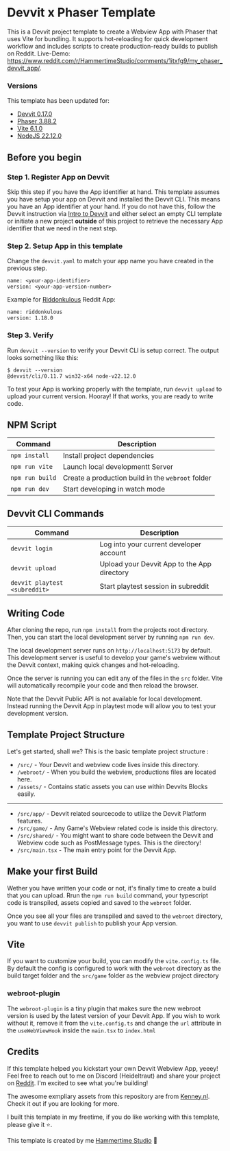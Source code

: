 # Devvit x Phaser Template

This is a Devvit project template to create a Webview App with Phaser that uses Vite for bundling. It supports hot-reloading for quick development workflow and includes scripts to create production-ready builds to publish on Reddit. Live-Demo: https://www.reddit.com/r/HammertimeStudio/comments/1itxfg9/my_phaser_devvit_app/.

### Versions

This template has been updated for:

- [Devvit 0.17.0](https://www.npmjs.com/package/devvit)
- [Phaser 3.88.2](https://www.npmjs.com/package/phaser)
- [Vite 6.1.0](https://github.com/vitejs/vite)
- [NodeJS 22.12.0](https://nodejs.org/en/blog/release/v22.12.0)

## Before you begin

### Step 1. Register App on Devvit

Skip this step if you have the App identifier at hand. This template assumes you have setup your app on Devvit and installed the Devvit CLI. This means you have an App identifier at your hand. If you do not have this, follow the Devvit instruction via [Intro to Devvit](https://developers.reddit.com/docs/showcase/tutorials/intro-to-devvit) and either select an empty CLI template or initiate a new project **outside** of this project to retrieve the necessary App identifier that we need in the next step.

### Step 2. Setup App in this template

Change the `devvit.yaml` to match your app name you have created in the previous step.

```
name: <your-app-identifier>
version: <your-app-version-number>
```

Example for [Riddonkulous](https://www.reddit.com/r/riddonkulous) Reddit App:

```
name: riddonkulous
version: 1.18.0
```

### Step 3. Verify

Run `devvit --version` to verify your Devvit CLI is setup correct. The output looks something like this:

```
$ devvit --version
@devvit/cli/0.11.7 win32-x64 node-v22.12.0
```

To test your App is working properly with the template, run `devvit upload` to upload your current version. Hooray! If that works, you are ready to write code.

## NPM Script

| Command         | Description                                       |
| --------------- | ------------------------------------------------- |
| `npm install`   | Install project dependencies                      |
| `npm run vite`  | Launch local developmentt Server                  |
| `npm run build` | Create a production build in the `webroot` folder |
| `npm run dev`   | Start developing in watch mode                    |

## Devvit CLI Commands

| Command                       | Description                                 |
| ----------------------------- | ------------------------------------------- |
| `devvit login`                | Log into your current developer account     |
| `devvit upload`               | Upload your Devvit App to the App directory |
| `devvit playtest <subreddit>` | Start playtest session in subreddit         |

## Writing Code

After cloning the repo, run `npm install` from the projects root directory. Then, you can start the local development server by running `npm run dev`.

The local development server runs on `http://localhost:5173` by default. This development server is useful to develop your game's webview without the Devvit context, making quick changes and hot-reloading.

Once the server is running you can edit any of the files in the `src` folder. Vite will automatically recompile your code and then reload the browser.

Note that the Devvit Public API is not available for local development. Instead running the Devvit App in playtest mode will allow you to test your development version.

## Template Project Structure

Let's get started, shall we? This is the basic template project structure :

- `/src/` - Your Devvit and webview code lives inside this directory.
- `/webroot/` - When you build the webview, productions files are located here.
- `/assets/` - Contains static assets you can use within Devvits Blocks easily.

---

- `/src/app/` - Devvit related sourcecode to utilize the Devvit Platform features.
- `/src/game/` - Any Game's Webview related code is inside this directory.
- `/src/shared/` - You might want to share code between the Devvit and Webview code such as PostMessage types. This is the directory!
- `/src/main.tsx` - The main entry point for the Devvit App.

## Make your first Build

Wether you have written your code or not, it's finally time to create a build that you can upload. Rrun the `npm run build` command, your typescript code is transpiled, assets copied and saved to the `webroot` folder.

Once you see all your files are transpiled and saved to the `webroot` directory, you want to use `devvit publish` to publish your App version.

## Vite

If you want to customize your build, you can modify the `vite.config.ts` file. By default the config is configured to work with the `webroot` directory as the build target folder and the `src/game` folder as the webview project directory

### webroot-plugin

The `webroot-plugin` is a tiny plugin that makes sure the new webroot version is used by the latest version of your Devvit App. If you wish to work without it, remove it from the `vite.config.ts` and change the `url` attribute in the `useWebViewHook` inside the `main.tsx` to `index.html`

## Credits

If this template helped you kickstart your own Devvit Webview App, yeeey! Feel free to reach out to me on Discord (Heideltraut) and share your project on [Reddit](https://www.reddit.com/r/HammertimeStudio/). I'm excited to see what you're building!

The awesome exmpliary assets from this repository are from [Kenney.nl](https://kenney.nl/). Check it out if you are looking for more.

I built this template in my freetime, if you do like working with this template, please give it ⭐.

This template is created by me [Hammertime Studio](https://hammertime.studio) 🔨
